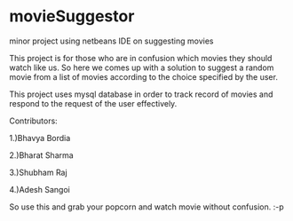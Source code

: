 # movieSuggestor
minor project using netbeans IDE on suggesting movies

This project is for those who are in confusion which movies they should watch like us. So here we comes up with a solution to suggest a random movie from a list of movies according to the choice specified by the user.


This project uses mysql database in order to track record of movies and respond to the request of the user effectively.

Contributors:

1.)Bhavya Bordia

2.)Bharat Sharma

3.)Shubham Raj

4.)Adesh Sangoi

So use this and grab your popcorn and watch movie without confusion. :-p
